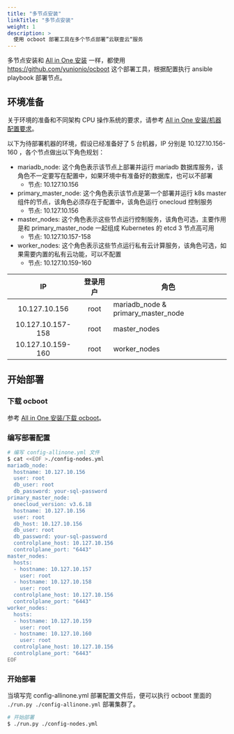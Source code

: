 ```yaml
---
title: "多节点安装"
linkTitle: "多节点安装"
weight: 1
description: >
  使用 ocboot 部署工具在多个节点部署”云联壹云“服务
---
```


多节点安装和 [All in One 安装](../allinone) 一样，都使用 https://github.com/yunionio/ocboot 这个部署工具，根据配置执行 ansible playbook 部署节点。

## 环境准备

关于环境的准备和不同架构 CPU 操作系统的要求，请参考 [All in One 安装/机器配置要求](../allinone#机器配置要求)。

以下为待部署机器的环境，假设已经准备好了 5 台机器，IP 分别是 10.127.10.156-160 ，各个节点做出以下角色规划：

- mariadb_node: 这个角色表示该节点上部署并运行 mariadb 数据库服务，该角色不一定要写在配置中，如果环境中有准备好的数据库，也可以不部署
    - 节点: 10.127.10.156
- primary_master_node: 这个角色表示该节点是第一个部署并运行 k8s master 组件的节点，该角色必须存在于配置中，该角色运行 onecloud 控制服务
    - 节点: 10.127.10.156
- master_nodes: 这个角色表示这些节点运行控制服务，该角色可选，主要作用是和 primary_master_node 一起组成 Kubernetes 的 etcd 3 节点高可用
    - 节点: 10.127.10.157-158
- worker_nodes: 这个角色表示这些节点运行私有云计算服务，该角色可选，如果需要内置的私有云功能，可以不配置
    - 节点: 10.127.10.159-160

|         IP        | 登录用户 | 角色                               |
|:-----------------:|:--------:|------------------------------------|
|   10.127.10.156   |   root   | mariadb_node & primary_master_node |
| 10.127.10.157-158 |   root   | master_nodes                       |
| 10.127.10.159-160 |   root   | worker_nodes                       |

## 开始部署

### 下载 ocboot

参考 [All in One 安装/下载 ocboot](../allinone/#下载-ocboot)。

### 编写部署配置

```bash
# 编写 config-allinone.yml 文件
$ cat <<EOF >./config-nodes.yml
mariadb_node:
  hostname: 10.127.10.156
  user: root
  db_user: root
  db_password: your-sql-password
primary_master_node:
  onecloud_version: v3.6.18
  hostname: 10.127.10.156
  user: root
  db_host: 10.127.10.156
  db_user: root
  db_password: your-sql-password
  controlplane_host: 10.127.10.156
  controlplane_port: "6443"
master_nodes:
  hosts:
  - hostname: 10.127.10.157
    user: root
  - hostname: 10.127.10.158
    user: root
  controlplane_host: 10.127.10.156
  controlplane_port: "6443"
worker_nodes:
  hosts:
  - hostname: 10.127.10.159
    user: root
  - hostname: 10.127.10.160
    user: root
  controlplane_host: 10.127.10.156
  controlplane_port: "6443"
EOF
```

### 开始部署

当填写完 config-allinone.yml 部署配置文件后，便可以执行 ocboot 里面的 `./run.py ./config-allinone.yml` 部署集群了。

```bash
# 开始部署
$ ./run.py ./config-nodes.yml
```
